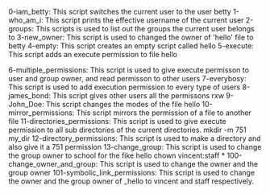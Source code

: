 0-iam_betty: This script switches the current user to the user betty
1-who_am_i: This script prints the effective username of the current user
2-groups: This scripts is used to list out the groups the current user belongs to
3-new_owner: This script is used to changed the owner of 'hello' file to betty
4-empty: This script creates an empty script called hello
5-execute: This script adds an execute permission to file hello

6-multiple_permissions: This script is used to give execute permisson to user and group owner, and read permisson to other users
7-everybosy: This script is used to add execution permission to every type of users
8-james_bond: This script gives other users all the permissons rxw
9-John_Doe: This script changes the modes of the file hello
10-mirror_permissions: This script mirrors the permission of a file to another file
11-directories_permissions: This script is used to give execute permission to all sub directories of the current directories.
mkdir -m 751 my_dir
12-directory_permissions: This script is used to make a directory and also give it a 751 permission
13-change_group: This script is used to change the group owner to school for the fike hello
chown vincent:staff *
100-change_owner_and_group: This script is used to change the owner and the group owner
101-symbolic_link_permissions: This script is used to change the owner and the group owner of _hello to vincent and staff respectively.

